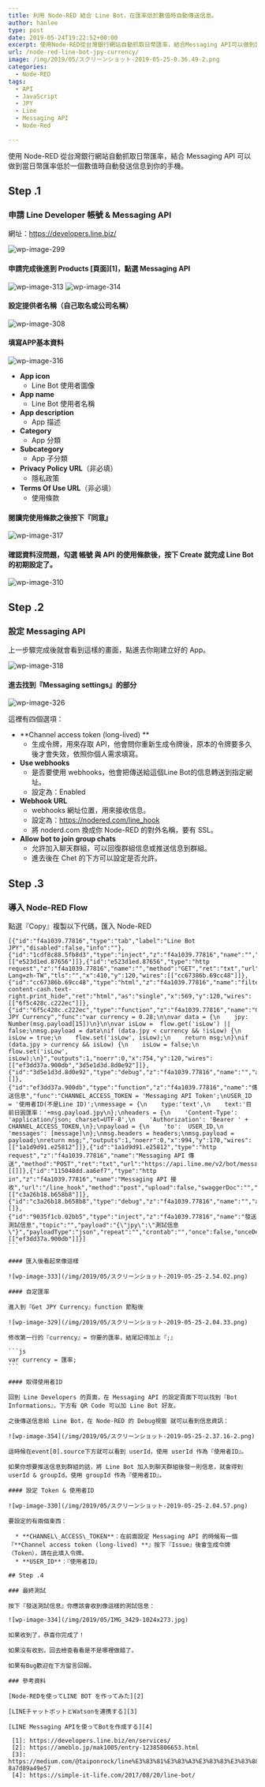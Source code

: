```yaml
---
title: 利用 Node-RED 結合 Line Bot，在匯率低於數值時自動傳送信息。
author: hanlee
type: post
date: 2019-05-24T19:22:52+00:00
excerpt: 使用Node-RED從台灣銀行網站自動抓取日幣匯率，結合Messaging API可以做到當日幣匯率低於一個數值時自動發送信息到你的手機。
url: /node-red-line-bot-jpy-currency/
image: /img/2019/05/スクリーンショット-2019-05-25-0.36.49-2.png
categories:
  - Node-RED
tags:
  - API
  - JavaScript
  - JPY
  - Line
  - Messaging API
  - Node-Red

---
```


使用 Node-RED 從台灣銀行網站自動抓取日幣匯率，結合 Messaging API 可以做到當日幣匯率低於一個數值時自動發送信息到你的手機。

## Step .1

### 申請 Line Developer 帳號 & Messaging API

網址：<https://developers.line.biz/>

![wp-image-299](/img/2019/05/スクリーンショット-2019-05-25-0.42.51.png)

#### 申請完成後進到 Products [頁面][1]，點選 Messaging API

![wp-image-313](/img/2019/05/スクリーンショット-2019-05-25-0.36.36.png)
![wp-image-314](/img/2019/05/スクリーンショット-2019-05-25-0.36.49.png)

#### 設定提供者名稱（自己取名或公司名稱）

![wp-image-308](/img/2019/05/スクリーンショット-2019-05-25-0.37.03.png)

#### 填寫APP基本資料

![wp-image-316](/img/2019/05/スクリーンショット-2019-05-25-0.37.12.png)

- **App icon**
  - Line Bot 使用者圖像
- **App name**
  - Line Bot 使用者名稱
- **App description**
  - App 描述
- **Category**
  - App 分類
- **Subcategory**
  - App 子分類
- **Privacy Policy URL**（非必填）
  - 隱私政策
- **Terms Of Use URL**（非必填）
  - 使用條款

#### 閱讀完使用條款之後按下『同意』

![wp-image-317](/img/2019/05/スクリーンショット-2019-05-25-0.37.54.png)

#### 確認資料沒問題，勾選 帳號 與 API 的使用條款後，按下 Create 就完成 Line Bot 的初期設定了。

![wp-image-310](/img/2019/05/スクリーンショット-2019-05-25-0.38.09.png)

## Step .2

### 設定 Messaging API

上一步驟完成後就會看到這樣的畫面，點進去你剛建立好的 App。

![wp-image-318](/img/2019/05/スクリーンショット-2019-05-25-0.38.29.png)

#### 進去找到『Messaging settings』的部分

![wp-image-326](/img/2019/05/スクリーンショット-2019-05-25-0.38.48-1.png)

這裡有四個選項：

- **Channel access token (long-lived) **
  - 生成令牌，用來存取 API，他會問你重新生成令牌後，原本的令牌要多久後才會失效，依照你個人需求填寫。
- **Use webhooks**
  - 是否要使用 webhooks，他會把傳送給這個Line Bot的信息轉送到指定網址。
  - 設定為：Enabled
- **Webhook URL**
  - webhooks 網址位置，用來接收信息。
  - 設定為：https://nodered.com/line_hook
  - 將 noderd.com 換成你 Node-RED 的對外名稱，要有 SSL。
- **Allow bot to join group chats**
  - 允許加入聊天群組，可以回復群組信息或推送信息到群組。
  - 進去後在 Chet 的下方可以設定是否允許。

## Step .3

### 導入 Node-RED Flow

點選『Copy』複製以下代碼，匯入 Node-RED

<pre class="language-json copytoclipboard"><code>[{"id":"f4a1039.77816","type":"tab","label":"Line Bot JPY","disabled":false,"info":""},{"id":"1cdf8c88.5fb8d3","type":"inject","z":"f4a1039.77816","name":"","topic":"","payload":"","payloadType":"date","repeat":"3600","crontab":"","once":false,"onceDelay":0.1,"x":220,"y":120,"wires":[["e523d1ed.87656"]]},{"id":"e523d1ed.87656","type":"http request","z":"f4a1039.77816","name":"","method":"GET","ret":"txt","url":"http://rate.bot.com.tw/xrt?Lang=zh-TW","tls":"","x":410,"y":120,"wires":[["cc67386b.69cc48"]]},{"id":"cc67386b.69cc48","type":"html","z":"f4a1039.77816","name":"filter","property":"payload","outproperty":"payload","tag":".rate-content-cash.text-right.print_hide","ret":"html","as":"single","x":569,"y":120,"wires":[["6f5c428c.c222ec"]]},{"id":"6f5c428c.c222ec","type":"function","z":"f4a1039.77816","name":"Get JPY Currency","func":"var currency = 0.28;\n\nvar data = {\n    jpy: Number(msg.payload[15])\n}\n\nvar isLow =  flow.get('isLow') || false;\nmsg.payload = data\nif (data.jpy < currency && !isLow) {\n    isLow = true;\n    flow.set('isLow', isLow);\n    return msg;\n}\nif (data.jpy > currency && isLow) {\n    isLow = false;\n    flow.set('isLow', isLow);\n}","outputs":1,"noerr":0,"x":754,"y":120,"wires":[["ef3dd37a.900db","3d5e1d3d.8d0e92"]]},{"id":"3d5e1d3d.8d0e92","type":"debug","z":"f4a1039.77816","name":"","active":false,"tosidebar":true,"console":false,"tostatus":false,"complete":"payload","x":1004,"y":120,"wires":[]},{"id":"ef3dd37a.900db","type":"function","z":"f4a1039.77816","name":"傳送信息","func":"CHANNEL_ACCESS_TOKEN = 'Messaging API Token';\nUSER_ID = '使用者ID(不是Line ID)';\nmessage = {\n    type:'text',\n    text:'目前日圓匯率：'+msg.payload.jpy\n};\nheaders = {\n    'Content-Type': 'application/json; charset=UTF-8',\n    'Authorization': 'Bearer ' + CHANNEL_ACCESS_TOKEN,\n};\npayload = {\n    'to':  USER_ID,\n    'messages': [message]\n};\nmsg.headers = headers;\nmsg.payload = payload;\nreturn msg;","outputs":1,"noerr":0,"x":994,"y":170,"wires":[["1a1d9d91.e25812"]]},{"id":"1a1d9d91.e25812","type":"http request","z":"f4a1039.77816","name":"Messaging API 傳送","method":"POST","ret":"txt","url":"https://api.line.me/v2/bot/message/push","tls":"","x":1216,"y":170,"wires":[[]]},{"id":"115048dd.aa6ef7","type":"http in","z":"f4a1039.77816","name":"Messaging API 接收","url":"/line_hook","method":"post","upload":false,"swaggerDoc":"","x":239,"y":203,"wires":[["c3a26b18.b658b8"]]},{"id":"c3a26b18.b658b8","type":"debug","z":"f4a1039.77816","name":"","active":true,"tosidebar":true,"console":false,"tostatus":false,"complete":"false","x":434,"y":203,"wires":[]},{"id":"9035f1cb.02bb5","type":"inject","z":"f4a1039.77816","name":"發送測試信息","topic":"","payload":"{\"jpy\":\"測試信息\"}","payloadType":"json","repeat":"","crontab":"","once":false,"onceDelay":0.1,"x":732,"y":202,"wires":[["ef3dd37a.900db"]]}]
```

#### 匯入後看起來像這樣

![wp-image-333](/img/2019/05/スクリーンショット-2019-05-25-2.54.02.png)

#### 自定匯率

進入到『Get JPY Currency』function 節點後

![wp-image-329](/img/2019/05/スクリーンショット-2019-05-25-2.04.33.png)

修改第一行的『currency』= 你要的匯率，結尾記得加上『;』

```js
var currency = 匯率;
```

#### 取得使用者ID

回到 Line Developers 的頁面，在 Messaging API 的設定頁面下可以找到『Bot Informations』，下方有 QR Code 可以加 Line Bot 好友。

之後傳送信息給 Line Bot，在 Node-RED 的 Debug視窗 就可以看到信息資訊：

![wp-image-354](/img/2019/05/スクリーンショット-2019-05-25-2.37.16-2.png)

這時候在event[0].source下方就可以看到 userId，使用 userId 作為『使用者ID』。

如果你想要推送信息到群組的話，將 Line Bot 加入到聊天群組後發一則信息，就會得到 userId & groupId，使用 groupId 作為『使用者ID』。

#### 設定 Token & 使用者ID

![wp-image-330](/img/2019/05/スクリーンショット-2019-05-25-2.04.57.png)

要設定的有兩個東西：

  * **CHANNEL\_ACCESS\_TOKEN**：在前面設定 Messaging API 的時候有一個『**Channel access token (long-lived) **』按下『Issue』後會生成令牌（Token），請在此填入令牌。
  * **USER_ID**：『使用者ID』

## Step .4

### 最終測試

按下『發送測試信息』你應該會收到像這樣的測試信息：

![wp-image-334](/img/2019/05/IMG_3429-1024x273.jpg)

如果收到了，恭喜你完成了！

如果沒有收到，回去檢查看看是不是哪裡做錯了。

如果有Bug歡迎在下方留言回報。

### 參考資料

[Node-REDを使ってLINE BOT を作ってみた][2]

[LINEチャットボットとWatsonを連携する][3]

[LINE Messaging APIを使ってBotを作成する][4]

 [1]: https://developers.line.biz/en/services/
 [2]: https://ameblo.jp/mak1005/entry-12385806653.html
 [3]: https://medium.com/@taiponrock/line%E3%83%81%E3%83%A3%E3%83%83%E3%83%88%E3%83%9C%E3%83%83%E3%83%88%E3%81%A8watson%E3%82%92%E9%80%A3%E6%90%BA%E3%81%99%E3%82%8B-8a7d89a49e57
 [4]: https://simple-it-life.com/2017/08/20/line-bot/
